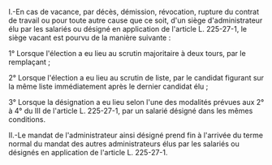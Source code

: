 I.-En cas de vacance, par décès, démission, révocation, rupture du contrat de travail ou pour toute autre cause que ce soit, d'un siège d'administrateur élu par les salariés ou désigné en application de l'article L. 225-27-1, le siège vacant est pourvu de la manière suivante :

1° Lorsque l'élection a eu lieu au scrutin majoritaire à deux tours, par le remplaçant ;

2° Lorsque l'élection a eu lieu au scrutin de liste, par le candidat figurant sur la même liste immédiatement après le dernier candidat élu ;

3° Lorsque la désignation a eu lieu selon l'une des modalités prévues aux 2° à 4° du III de l'article L. 225-27-1, par un salarié désigné dans les mêmes conditions.

II.-Le mandat de l'administrateur ainsi désigné prend fin à l'arrivée du terme normal du mandat des autres administrateurs élus par les salariés ou désignés en application de l'article L. 225-27-1.

